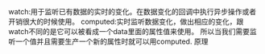 watch:用于监听已有数据的实时的变化。在数据变化的回调中执行异步操作或者开销很大的时候使用。
computed:实时监听数据变化，做出相应的变化，跟 watch不同的是它可以被看成一个data里面的属性值来使用。
所以当我们需要监听一个值并且需要生产一个新的属性时就可以用computed.
原理
